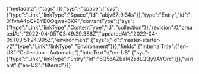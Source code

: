 {"metadata":{"tags":[]},"sys":{"space":{"sys":{"type":"Link","linkType":"Space","id":"abjv67t9l34s"}},"type":"Entry","id":"01fvhA4pQk8YEOOqwsk6KR","contentType":{"sys":{"type":"Link","linkType":"ContentType","id":"collection"}},"revision":0,"createdAt":"2022-04-05T03:49:39.386Z","updatedAt":"2022-04-05T03:51:24.995Z","environment":{"sys":{"id":"master-starter-v2","type":"Link","linkType":"Environment"}}},"fields":{"internalTitle":{"en-US":"Collection - Automatic"},"introText":{"en-US":{"sys":{"type":"Link","linkType":"Entry","id":"5Q5oAZBaM2sdLQQy9AYOrc"}}},"variant":{"en-US":"filtered"}}}